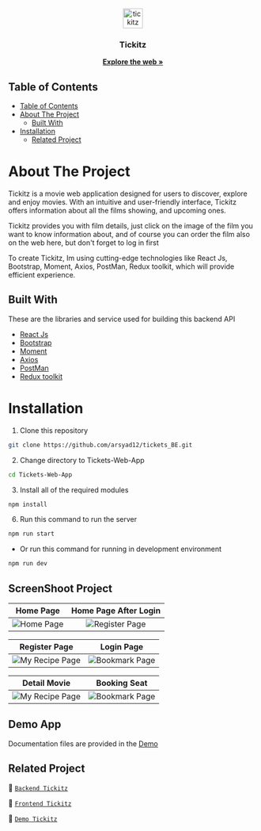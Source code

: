 <br />
<p align="center">
  <div align="center">
    <img height="40" src="https://tickets-web-app.vercel.app/img/logo/Tickitz%201.png" alt="tickitz" border="0"/>
  </div>
  <h3 align="center">Tickitz</h3>
  <p align="center">
    <a href="https://github.com/muhwanto0123/tickitz_fe_2React"><strong>Explore the web »</strong></a>
    <br />
  </p>
</p>

## Table of Contents

- [Table of Contents](#table-of-contents)
- [About The Project](#about-the-project)
  - [Built With](#built-with)
- [Installation](#installation)
  - [Related Project](#related-project)


# About The Project

Tickitz is a movie web application designed for users to discover, explore and enjoy movies. With an intuitive and user-friendly interface, Tickitz offers information about all the films showing, and upcoming ones. 

Tickitz provides you with film details, just click on the image of the film you want to know information about, and of course you can order the film also on the web here, but don't forget to log in first

To create Tickitz, Im using cutting-edge technologies like React Js, Bootstrap, Moment, Axios, PostMan, Redux toolkit, which will provide efficient experience.

## Built With

These are the libraries and service used for building this backend API

- [React Js](https://react.dev/learn)
- [Bootstrap](https://getbootstrap.com/)
- [Moment](https://momentjs.com/)
- [Axios](https://axios-http.com/docs/intro)
- [PostMan](https://www.postman.com/)
- [Redux toolkit](https://redux-toolkit.js.org/)

# Installation

1. Clone this repository

```sh
git clone https://github.com/arsyad12/tickets_BE.git
```

2. Change directory to Tickets-Web-App

```sh
cd Tickets-Web-App
```

3. Install all of the required modules

```sh
npm install
```

6. Run this command to run the server

```sh
npm run start
```

- Or run this command for running in development environment

```sh
npm run dev
```

## ScreenShoot Project
| Home Page | Home Page After Login|
| :---: | :---: |
|![Home Page](https://i.ibb.co/85NL7kW/scrnli-12-19-2023-12-44-55-PM.png)|![Register Page](https://i.ibb.co/H79syXf/scrnli-12-19-2023-12-52-19-PM.png)|


| Register Page | Login Page |
| :---: | :---: |
|![My Recipe Page](https://i.ibb.co/7KvKmqY/scrnli-12-19-2023-12-46-01-PM.png)|![Bookmark Page](https://i.ibb.co/Jj5MQxc/scrnli-12-19-2023-12-47-30-PM.png)|


| Detail Movie | Booking Seat |
| :---: | :---: |
|![My Recipe Page](https://i.ibb.co/cYVYbTK/screencapture-tickets-web-app-vercel-app-detail-killers-of-the-flower-moon-2023-12-19-12-57-07.png)|![Bookmark Page](https://i.ibb.co/7VsQf3g/screencapture-tickets-web-app-vercel-app-chose-Seat-killers-of-the-flower-moon-2023-12-19-12-56-46.png)|




## Demo App

Documentation files are provided in the [Demo](https://tickitz-fe-2-react.vercel.app/)

## Related Project

:rocket: [`Backend Tickitz`](https://github.com/muhwanto0123/Tickitz_Project)

:rocket: [`Frontend Tickitz`](https://tickitz-fe-2-react.vercel.app/)

:rocket: [`Demo Tickitz`](https://tickitz-fe-2-react.vercel.app/)
